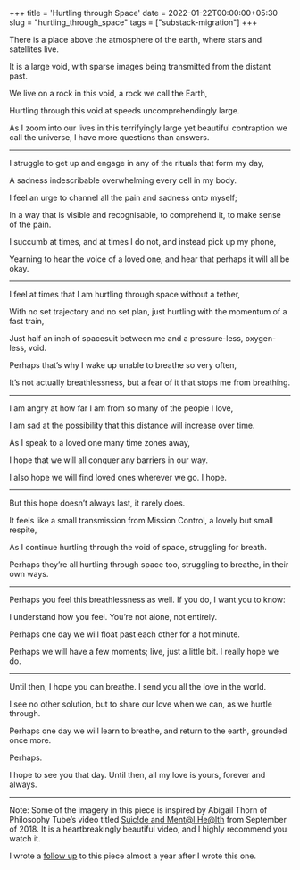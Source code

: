 +++
title = 'Hurtling through Space'
date = 2022-01-22T00:00:00+05:30
slug = "hurtling_through_space"
tags = ["substack-migration"]
+++

There is a place above the atmosphere of the earth, where stars and satellites live.

It is a large void, with sparse images being transmitted from the distant past.

We live on a rock in this void, a rock we call the Earth,

Hurtling through this void at speeds uncomprehendingly large.

As I zoom into our lives in this terrifyingly large yet beautiful contraption we call the universe, I have more questions than answers.

---

I struggle to get up and engage in any of the rituals that form my day,

A sadness indescribable overwhelming every cell in my body.

I feel an urge to channel all the pain and sadness onto myself;

In a way that is visible and recognisable, to comprehend it, to make sense of the pain.

I succumb at times, and at times I do not, and instead pick up my phone,

Yearning to hear the voice of a loved one, and hear that perhaps it will all be okay.

---

I feel at times that I am hurtling through space without a tether,

With no set trajectory and no set plan, just hurtling with the momentum of a fast train,

Just half an inch of spacesuit between me and a pressure-less, oxygen-less, void.

Perhaps that’s why I wake up unable to breathe so very often,

It’s not actually breathlessness, but a fear of it that stops me from breathing.

---

I am angry at how far I am from so many of the people I love,

I am sad at the possibility that this distance will increase over time.

As I speak to a loved one many time zones away,

I hope that we will all conquer any barriers in our way.

I also hope we will find loved ones wherever we go. I hope.

---

But this hope doesn’t always last, it rarely does.

It feels like a small transmission from Mission Control, a lovely but small respite,

As I continue hurtling through the void of space, struggling for breath.

Perhaps they’re all hurtling through space too, struggling to breathe, in their own ways.

---

Perhaps you feel this breathlessness as well. If you do, I want you to know:

I understand how you feel. You’re not alone, not entirely.

Perhaps one day we will float past each other for a hot minute.

Perhaps we will have a few moments; live, just a little bit. I really hope we do.

---

Until then, I hope you can breathe. I send you all the love in the world.

I see no other solution, but to share our love when we can, as we hurtle through.

Perhaps one day we will learn to breathe, and return to the earth, grounded once more.

Perhaps.

I hope to see you that day. Until then, all my love is yours, forever and always.

---

Note: Some of the imagery in this piece is inspired by Abigail Thorn of Philosophy Tube’s video titled [Suic!de and Ment@l He@lth](https://youtu.be/eQNw2FBdpyE) from September of 2018. It is a heartbreakingly beautiful video, and I highly recommend you watch it.

I wrote a [follow up](the_agony_and_the_ecstasy) to this piece almost a year after I wrote this one. 